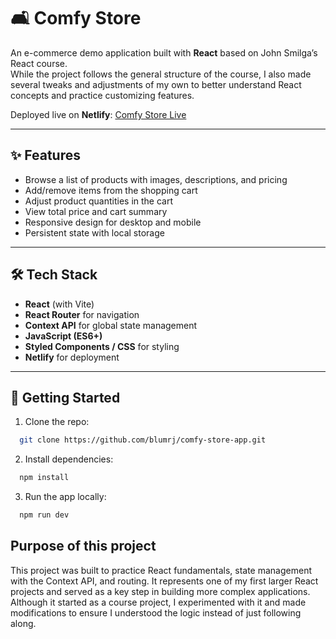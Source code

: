 # 🛋️ Comfy Store

An e-commerce demo application built with **React** based on John Smilga’s React course.  
While the project follows the general structure of the course, I also made several tweaks and adjustments of my own to better understand React concepts and practice customizing features. 

Deployed live on **Netlify**: [Comfy Store Live](https://marijas-comfy-store.netlify.app/)  

---

## ✨ Features

- Browse a list of products with images, descriptions, and pricing  
- Add/remove items from the shopping cart  
- Adjust product quantities in the cart  
- View total price and cart summary  
- Responsive design for desktop and mobile  
- Persistent state with local storage  

---

## 🛠️ Tech Stack

- **React** (with Vite)  
- **React Router** for navigation  
- **Context API** for global state management  
- **JavaScript (ES6+)**  
- **Styled Components / CSS** for styling  
- **Netlify** for deployment  

---

## 🚀 Getting Started

1. Clone the repo:
```bash
  git clone https://github.com/blumrj/comfy-store-app.git
```
2. Install dependencies:
```bash
  npm install
```
3. Run the app locally:
```bash
  npm run dev
```

## Purpose of this project

This project was built to practice React fundamentals, state management with the Context API, and routing. It represents one of my first larger React projects and served as a key step in building more complex applications. Although it started as a course project, I experimented with it and made modifications to ensure I understood the logic instead of just following along.

